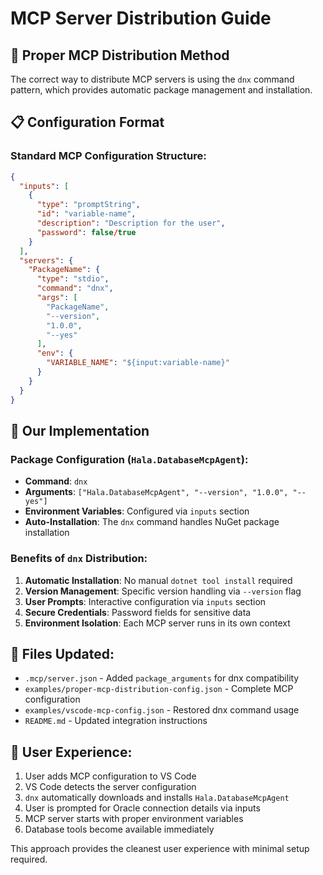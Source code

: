 # MCP Server Distribution Guide

## 🎯 **Proper MCP Distribution Method**

The correct way to distribute MCP servers is using the `dnx` command pattern, which provides automatic package management and installation.

## 📋 **Configuration Format**

### **Standard MCP Configuration Structure:**
```json
{
  "inputs": [
    {
      "type": "promptString", 
      "id": "variable-name",
      "description": "Description for the user",
      "password": false/true
    }
  ],
  "servers": {
    "PackageName": {
      "type": "stdio",
      "command": "dnx", 
      "args": [
        "PackageName",
        "--version",
        "1.0.0",
        "--yes"
      ],
      "env": {
        "VARIABLE_NAME": "${input:variable-name}"
      }
    }
  }
}
```

## 🔧 **Our Implementation**

### **Package Configuration (`Hala.DatabaseMcpAgent`):**
- **Command**: `dnx`
- **Arguments**: `["Hala.DatabaseMcpAgent", "--version", "1.0.0", "--yes"]`
- **Environment Variables**: Configured via `inputs` section
- **Auto-Installation**: The `dnx` command handles NuGet package installation

### **Benefits of `dnx` Distribution:**
1. **Automatic Installation**: No manual `dotnet tool install` required
2. **Version Management**: Specific version handling via `--version` flag
3. **User Prompts**: Interactive configuration via `inputs` section
4. **Secure Credentials**: Password fields for sensitive data
5. **Environment Isolation**: Each MCP server runs in its own context

## 📁 **Files Updated:**
- `.mcp/server.json` - Added `package_arguments` for dnx compatibility
- `examples/proper-mcp-distribution-config.json` - Complete MCP configuration
- `examples/vscode-mcp-config.json` - Restored dnx command usage
- `README.md` - Updated integration instructions

## 🚀 **User Experience:**
1. User adds MCP configuration to VS Code
2. VS Code detects the server configuration
3. `dnx` automatically downloads and installs `Hala.DatabaseMcpAgent`
4. User is prompted for Oracle connection details via inputs
5. MCP server starts with proper environment variables
6. Database tools become available immediately

This approach provides the cleanest user experience with minimal setup required.
